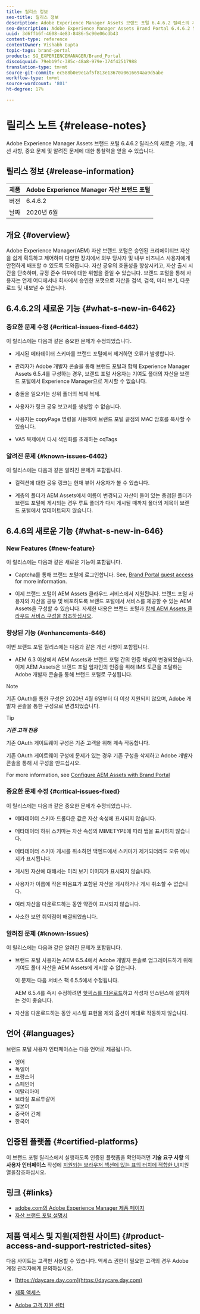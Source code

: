 ```yaml
---
title: 릴리스 정보
seo-title: 릴리스 정보
description: Adobe Experience Manager Assets 브랜드 포털 6.4.6.2 릴리스의 기능, 개선 사항, 중요 문제 및 알려진 문제에 대한 통찰력을 얻을 수 있습니다.
seo-description: Adobe Experience Manager Assets Brand Portal 6.4.6.2 릴리스의 개선 사항, 중요 문제 및 알려진 문제에 대한 통찰력을 얻을 수 있습니다.
uuid: 3d6ffb6f-4608-4e83-8486-5c90e06cdb43
content-type: reference
contentOwner: Vishabh Gupta
topic-tags: brand-portal
products: SG_EXPERIENCEMANAGER/Brand_Portal
discoiquuid: 79ebb9fc-385c-48a8-979e-374f42517988
translation-type: tm+mt
source-git-commit: ec588b0e9e1af5f813e13670a0616694aa9d5abe
workflow-type: tm+mt
source-wordcount: '801'
ht-degree: 17%

---
```



# 릴리스 노트 {#release-notes}

Adobe Experience Manager Assets 브랜드 포털 6.4.6.2 릴리스의 새로운 기능, 개선 사항, 중요 문제 및 알려진 문제에 대한 통찰력을 얻을 수 있습니다.

## 릴리스 정보 {#release-information}

| 제품 | Adobe Experience Manager 자산 브랜드 포털 |
|---|---|
| 버전 | 6.4.6.2 |
| 날짜 | 2020년 6월 |

## 개요 {#overview}

Adobe Experience Manager(AEM) 자산 브랜드 포털은 승인된 크리에이티브 자산을 쉽게 획득하고 제어하며 다양한 장치에서 외부 당사자 및 내부 비즈니스 사용자에게 안전하게 배포할 수 있도록 도와줍니다. 자산 공유의 효율성을 향상시키고, 자산 출시 시간을 단축하며, 규정 준수 여부에 대한 위험을 줄일 수 있습니다. 브랜드 포털을 통해 사용자는 언제 어디에서나 회사에서 승인한 포맷으로 자산을 검색, 검색, 미리 보기, 다운로드 및 내보낼 수 있습니다.

## 6.4.6.2의 새로운 기능 {#what-s-new-in-6462}

### 중요한 문제 수정 {#critical-issues-fixed-6462}

이 릴리스에는 다음과 같은 중요한 문제가 수정되었습니다.

* 게시된 메타데이터 스키마를 브랜드 포털에서 제거하면 오류가 발생합니다.

* 관리자가 Adobe 개발자 콘솔을 통해 브랜드 포털과 함께 Experience Manager Assets 6.5.4를 구성하는 경우, 브랜드 포털 사용자는 기여도 폴더의 자산을 브랜드 포털에서 Experience Manager으로 게시할 수 없습니다.

* 충돌을 일으키는 상위 폴더의 복제 복제.

* 사용자가 링크 공유 보고서를 생성할 수 없습니다.

* 사용자는 copyPage 명령을 사용하여 브랜드 포털 끝점의 MAC 암호를 복사할 수 있습니다.

* VA5 복제에서 다시 색인화를 초래하는 cqTags


### 알려진 문제 {#known-issues-6462}

이 릴리스에는 다음과 같은 알려진 문제가 포함됩니다.

* 컬렉션에 대한 공유 링크는 현재 뷰어 사용자가 볼 수 있습니다.

* 계층의 폴더가 AEM Assets에서 이름이 변경되고 자산이 들어 있는 중첩된 폴더가 브랜드 포털에 게시되는 경우 루트 폴더가 다시 게시될 때까지 폴더의 제목이 브랜드 포털에서 업데이트되지 않습니다.


## 6.4.6의 새로운 기능 {#what-s-new-in-646}

### New Features {#new-feature}

이 릴리스에는 다음과 같은 새로운 기능이 포함됩니다.

* Captcha를 통해 브랜드 포털에 로그인합니다. See, [Brand Portal guest access](../using/guest-access.md) for more information.

* 이제 브랜드 포털이 AEM Assets 클라우드 서비스에서 지원됩니다. 브랜드 포털 사용자와 자산을 공유 및 배포하도록 브랜드 포털에서 서비스를 제공할 수 있는 AEM Assets을 구성할 수 있습니다.
자세한 내용은 브랜드 포털과 [함께 AEM Assets 클라우드 서비스 구성을 참조하십시오](https://docs.adobe.com/content/help/en/experience-manager-cloud-service/assets/brand-portal/configure-aem-assets-with-brand-portal.html).

### 향상된 기능 {#enhancements-646}

이번 브랜드 포털 릴리스에는 다음과 같은 개선 사항이 포함됩니다.

* AEM 6.3 이상에서 AEM Assets과 브랜드 포털 간의 인증 채널이 변경되었습니다. 이제 AEM Assets은 브랜드 포털 임차인의 인증을 위해 IMS 토큰을 조달하는 Adobe 개발자 콘솔을 통해 브랜드 포털로 구성됩니다.

>[!NOTE]
>
>기존 OAuth를 통한 구성은 2020년 4월 6일부터 더 이상 지원되지 않으며, Adobe 개발자 콘솔을 통한 구성으로 변경되었습니다.

>[!TIP]
>
>***기존 고객 전용***
>
>기존 OAuth 게이트웨이 구성은 기존 고객을 위해 계속 작동합니다.
>
>기존 OAuth 게이트웨이 구성에 문제가 있는 경우 기존 구성을 삭제하고 Adobe 개발자 콘솔을 통해 새 구성을 만드십시오.

For more information, see [Configure AEM Assets with Brand Portal](configure-aem-assets-with-brand-portal.md)

### 중요한 문제 수정 {#critical-issues-fixed}

이 릴리스에는 다음과 같은 중요한 문제가 수정되었습니다.

* 메타데이터 스키마 드롭다운 값은 자산 속성에 표시되지 않습니다.

* 메타데이터 하위 스키마는 자산 속성의 MIMETYPE에 따라 탭을 표시하지 않습니다.

* 메타데이터 스키마 게시를 취소하면 백엔드에서 스키마가 제거되더라도 오류 메시지가 표시됩니다.

* 게시된 자산에 대해서는 미리 보기 이미지가 표시되지 않습니다.

* 사용자가 이름에 작은 따옴표가 포함된 자산을 게시하거나 게시 취소할 수 없습니다.

* 여러 자산을 다운로드하는 동안 약관이 표시되지 않습니다.

* 사소한 보안 취약점이 해결되었습니다.

### 알려진 문제 {#known-issues}

이 릴리스에는 다음과 같은 알려진 문제가 포함됩니다.

* 브랜드 포털 사용자는 AEM 6.5.4에서 Adobe 개발자 콘솔로 업그레이드하기 위해 기여도 폴더 자산을 AEM Assets에 게시할 수 없습니다.

   이 문제는 다음 서비스 팩 6.5.5에서 수정됩니다.

   AEM 6.5.4를 즉시 수정하려면 [핫픽스를 다운로드](https://www.adobeaemcloud.com/content/marketplace/marketplaceProxy.html?packagePath=/content/companies/public/adobe/packages/cq650/hotfix/cq-6.5.0-hotfix-33041)하고 작성자 인스턴스에 설치하는 것이 좋습니다.

* 자산을 다운로드하는 동안 시스템 표현물 제외 옵션이 제대로 작동하지 않습니다.


## 언어 {#languages}

브랜드 포털 사용자 인터페이스는 다음 언어로 제공됩니다.

* 영어
* 독일어
* 프랑스어
* 스페인어
* 이탈리아어
* 브라질 포르투갈어
* 일본어
* 중국어 간체
* 한국어

## 인증된 플랫폼 {#certified-platforms}

이 브랜드 포털 릴리스에서 실행하도록 인증된 플랫폼을 확인하려면 **기술 요구 사항** 의 **사용자 인터페이스** 작성에 [지원되는 브라우저 섹션에 있는 표의 터치에 적합한 UI](https://helpx.adobe.com/experience-manager/6-4/sites/deploying/using/technical-requirements.html)지원 열을참조하십시오.

## 링크 {#links}

* [adobe.com의 Adobe Experience Manager 제품 페이지](http://www.adobe.com/in/marketing-cloud/experience-manager.html)
* [자산 브랜드 포털 설명서](https://helpx.adobe.com/experience-manager/brand-portal/user-guide.html)

## 제품 액세스 및 지원(제한된 사이트) {#product-access-and-support-restricted-sites}

다음 사이트는 고객만 사용할 수 있습니다. 액세스 권한이 필요한 고객의 경우 Adobe 계정 관리자에게 문의하십시오.

* [https://daycare.day.com](https://daycare.day.com)

* [제품 액세스](https://login.marketing.adobe.com)

* [Adobe 고객 지원 센터](https://helpx.adobe.com/contact.html)
